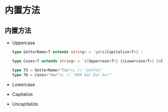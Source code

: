 # 内置方法

## 内置方法

*   Uppercase

    ```typescript
    type GetterName<T extends string> = `get${Capitalize<T>}`;

    type Cases<T extends string> = `${Uppercase<T>} ${Lowercase<T>} ${Capitalize<T>} ${Uncapitalize<T>}`;

    type T5 = GetterName<"foo">; // "getFoo"
    type T6 = Cases<"bar">; // "BAR bar Bar bar"
    ```

*   Lowercase

*   Capitalize

*   Uncapitalize
